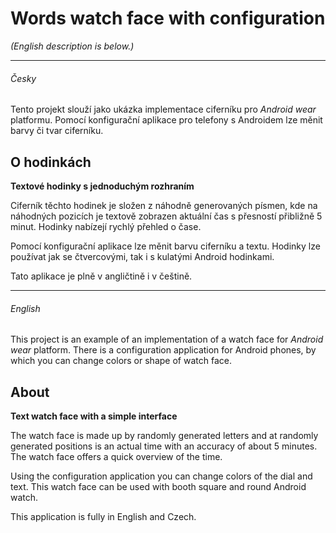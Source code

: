 # Words watch face with configuration #

*(English description is below.)*

---
###### *Česky*

Tento projekt slouží jako ukázka implementace ciferníku pro *Android wear* platformu. Pomocí konfigurační aplikace pro telefony s Androidem lze měnit barvy či tvar ciferníku.

## O hodinkách

**Textové hodinky s jednoduchým rozhraním**

Ciferník těchto hodinek je složen z náhodně generovaných písmen, kde na náhodných pozicích je textově zobrazen aktuální čas s přesností přibližně 5 minut. Hodinky nabízejí rychlý přehled o čase.

Pomocí konfigurační aplikace lze měnit barvu ciferníku a textu. Hodinky lze používat jak se čtvercovými, tak i s kulatými Android hodinkami. 

Tato aplikace je plně v angličtině i v češtině.

---
###### *English*

This project is an example of an implementation of a watch face for *Android wear* platform. There is a configuration application for Android phones, by which you can change colors or shape of watch face.

## About

**Text watch face with a simple interface**

The watch face is made up by randomly generated letters and at randomly generated positions is an actual time with an accuracy of about 5 minutes. The watch face offers a quick overview of the time.

Using the configuration application you can change colors of the dial and text. This watch face can be used with booth square and round Android watch.

This application is fully in English and Czech.
